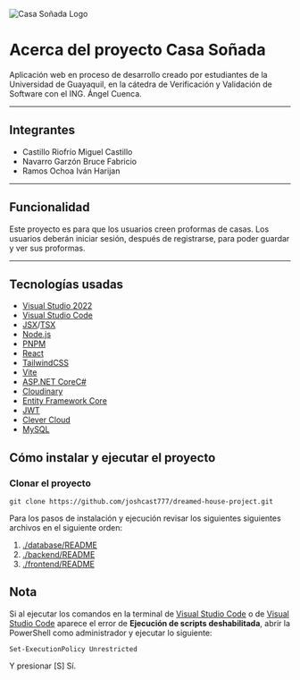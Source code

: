 ![Casa Soñada Logo](https://res.cloudinary.com/dnxfbzfoz/image/upload/v1675233141/dreamed-house/logo_yx6nb0.svg)

# Acerca del proyecto Casa Soñada

Aplicación web en proceso de desarrollo creado por estudiantes de la Universidad de Guayaquil, en la cátedra de Verificación y Validación de Software con el ING. Ángel Cuenca.

---

## Integrantes

- Castillo Riofrío Miguel Castillo
- Navarro Garzón Bruce Fabricio
- Ramos Ochoa Iván Harijan

---

## Funcionalidad

Este proyecto es para que los usuarios creen proformas de casas. Los usuarios deberán iniciar sesión, después de registrarse, para poder guardar y ver sus proformas.

---

## Tecnologías usadas

- [Visual Studio 2022](https://visualstudio.microsoft.com/vs/)
- [Visual Studio Code](https://code.visualstudio.com/)
- [JSX](https://beta.reactjs.org/learn/writing-markup-with-jsx)/[TSX](https://www.typescriptlang.org/docs/handbook/react.html)
- [Node.js](https://nodejs.org/en/)
- [PNPM](https://pnpm.io/)
- [React](https://reactjs.org/)
- [TailwindCSS](https://tailwindcss.com/)
- [Vite](https://vitejs.dev/)
- [ASP.NET Core](https://learn.microsoft.com/en-us/aspnet/core/introduction-to-aspnet-core?view=aspnetcore-7.0)[C#](https://learn.microsoft.com/en-us/dotnet/csharp/)
- [Cloudinary](https://cloudinary.com/)
- [Entity Framework Core](https://learn.microsoft.com/en-us/ef/core/)
- [JWT](https://jwt.io/)
- [Clever Cloud](https://www.clever-cloud.com/)
- [MySQL](https://dev.mysql.com/downloads/mysql/)

## Cómo instalar y ejecutar el proyecto

### Clonar el proyecto

```git
git clone https://github.com/joshcast777/dreamed-house-project.git
```

Para los pasos de instalación y ejecución revisar los siguientes siguientes archivos en el siguiente orden:

1. [./database/README](https://github.com/joshcast777/dreamed-house-project/blob/main/backend/README.md)
2. [./backend/README](https://github.com/joshcast777/dreamed-house-project/blob/main/backend/README.md)
3. [./frontend/README](https://github.com/joshcast777/dreamed-house-project/blob/main/frontend/README.md)

## Nota

Si al ejecutar los comandos en la terminal de [Visual Studio Code](https://code.visualstudio.com/) o de [Visual Studio Code](https://code.visualstudio.com/) aparece el error de **Ejecución de scripts deshabilitada**, abrir la PowerShell como administrador y ejecutar lo siguiente:

```shell
Set-ExecutionPolicy Unrestricted
```

Y presionar [S] Sí.
